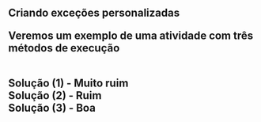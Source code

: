 <h2>Criando exceções personalizadas
<p>Veremos um exemplo de uma atividade com três métodos de execução</p>
<br>
Solução (1) - Muito ruim
  <br>
Solução (2) - Ruim
  <br>
Solução (3) - Boa
  <br>
